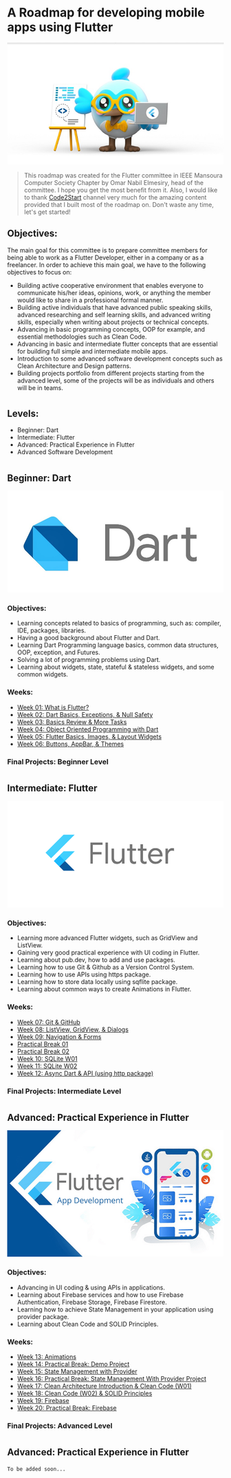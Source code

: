 # A Roadmap for developing mobile apps using Flutter
![Flutter Dash Character: we are very excited to have you on board!](assets/images/dash-flutter.jpg "Flutter Dash Character")
>This roadmap was created for the Flutter committee in IEEE Mansoura Computer Society Chapter by Omar Nabil Elmesiry, head of the committee. I hope you get the most benefit from it. Also, I would like to thank [Code2Start](https://www.youtube.com/@Code2Start) channel very much for the amazing content provided that I built most of the roadmap on. Don't waste any time, let's get started!

## Objectives:

The main goal for this committee is to prepare committee members for being able to work as a Flutter Developer, either in a company or as a freelancer. In order to achieve this main goal, we have to the following objectives to focus on:

- Building active cooperative environment that enables everyone to communicate his/her ideas, opinions, work, or anything the member would like to share in a professional formal manner.
- Building active individuals that have advanced public speaking skills, advanced researching and self learning skills, and advanced writing skills, especially when writing about projects or technical concepts.
- Advancing in basic programming concepts, OOP for example, and essential methodologies such as Clean Code.
- Advancing in basic and intermediate flutter concepts that are essential for building full simple and intermediate mobile apps.
- Introduction to some advanced software development concepts such as Clean Architecture and Design patterns.
- Building projects portfolio from different projects starting from the advanced level, some of the projects will be as individuals and others will be in teams.
#
## Levels:

* Beginner: Dart
* Intermediate: Flutter
* Advanced: Practical Experience in Flutter
* Advanced Software Development

#
## Beginner: Dart
![Dart by Google](assets/images/dart-logo.jpg "Dart Programming Language Logo")

### Objectives:

- Learning concepts related to basics of programming, such as: compiler, IDE, packages, libraries.
- Having a good background about Flutter and Dart.
- Learning Dart Programming language basics, common data structures, OOP, exception, and Futures.
- Solving a lot of programming problems using Dart.
- Learning about widgets, state, stateful & stateless widgets, and some common widgets.

### Weeks:

* [Week 01: What is Flutter?](assets/weeks/beginner/week01.md)
* [Week 02: Dart Basics, Exceptions, & Null Safety](assets/weeks/beginner/week02.md)
* [Week 03: Basics Review & More Tasks](assets/weeks/beginner/week03.md)
* [Week 04: Object Oriented Programming with Dart](assets/weeks/beginner/week04.md)
* [Week 05: Flutter Basics, Images, & Layout Widgets](assets/weeks/beginner/week05.md)
* [Week 06: Buttons, AppBar, & Themes](assets/weeks/week06.md)

### Final Projects: Beginner Level

#
## Intermediate: Flutter
![Flutter by Google](assets/images/flutter-logo.png "Flutter Framework Logo")

### Objectives:

- Learning more advanced Flutter widgets, such as GridView and ListView.
- Gaining very good practical experience with UI coding in Flutter.
- Learning about pub.dev, how to add and use packages.
- Learning how to use Git & Github as a Version Control System.
- Learning how to use APIs using https package.
- Learning how to store data locally using sqflite package.
- Learning about common ways to create Animations in Flutter.

### Weeks:

* [Week 07: Git & GitHub](assets/weeks/intermediate/week07.md)
* [Week 08: ListView, GridView, & Dialogs](assets/weeks/intermediate/week08.md)
* [Week 09: Navigation & Forms](assets/weeks/intermediate/week09.md)
* [Practical Break 01](assets/weeks/intermediate/practical-break01.md)
* [Practical Break 02](assets/weeks/intermediate/practical-break02.md)
* [Week 10: SQLite W01](assets/weeks/intermediate/week10.md)
* [Week 11: SQLite W02](assets/weeks/intermediate/week11.md)
* [Week 12: Async Dart & API (using http package)](assets/weeks/intermediate/week12.md)

### Final Projects: Intermediate Level

#
## Advanced: Practical Experience in Flutter
![Flutter by Google](assets/images/flutter-advanced.png "Flutter Framework Logo")

### Objectives:

- Advancing in UI coding & using APIs in applications.
- Learning about Firebase services and how to use Firebase Authentication, Firebase Storage, Firebase Firestore.
- Learning how to achieve State Management in your application using provider package.
- Learning about Clean Code and SOLID Principles.

### Weeks:

* [Week 13: Animations](assets/weeks/advaned/week13.md)
* [Week 14: Practical Break: Demo Project](assets/weeks/advaned/week14.md)
* [Week 15: State Management with Provider](assets/weeks/advaned/week15.md)
* [Week 16: Practical Break: State Management With Provider Project](assets/weeks/advaned/week16.md)
* [Week 17: Clean Architecture Introduction & Clean Code (W01)](assets/weeks/advaned/week17.md)
* [Week 18: Clean Code (W02) & SOLID Principles](assets/weeks/advaned/week18.md)
* [Week 19: Firebase](assets/weeks/advaned/week19.md)
* [Week 20: Practical Break: Firebase](assets/weeks/advaned/week20.md)

### Final Projects: Advanced Level

#
## Advanced: Practical Experience in Flutter

    To be added soon...